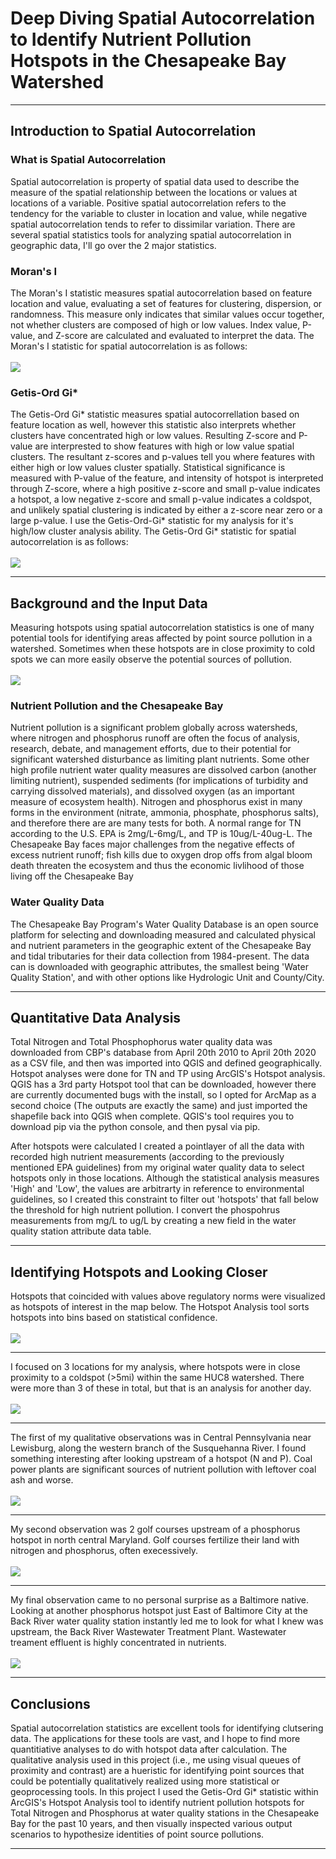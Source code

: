 # Deep Diving Spatial Autocorrelation to Identify Nutrient Pollution Hotspots in the Chesapeake Bay Watershed
---

## Introduction to Spatial Autocorrelation

### What is Spatial Autocorrelation
Spatial autocorrelation is property of spatial data used to describe the measure of the spatial relationship between the locations or values at locations of a variable. Positive spatial autocorrelation refers to the tendency for the variable to cluster in location and value, while negative spatial autocorrelation tends to refer to dissimilar variation. There are several spatial statistics tools for analyzing spatial autocorrelation in geographic data, I'll go over the 2 major statistics. 
### Moran's I
The Moran's I statistic measures spatial autocorrelation based on feature location and value, evaluating a set of features for clustering, dispersion, or randomness. This measure only indicates that similar values occur together, not whether clusters are composed of high or low values. Index value, P-value, and Z-score are calculated and evaluated to interpret the data. The Moran's I statistic for spatial autocorrelation is as follows:
<br><br>
<img src="../project2_486/MoransI.png?raw=true"/>
### Getis-Ord Gi*
The Getis-Ord Gi* statistic measures spatial autocorrellation based on feature location as well, however this statistic also interprets whether clusters have concentrated high or low values. Resulting Z-score and P-value are interprested to show features with high or low value spatial clusters. The resultant z-scores and p-values tell you where features with either high or low values cluster spatially. Statistical significance is measured with P-value of the feature, and intensity of hotspot is interpreted through Z-score, where a high positive z-score and small p-value indicates a hotspot, a low negative z-score and small p-value indicates a coldspot, and unlikely spatial clustering is indicated by either a z-score near zero or a large p-value. I use the Getis-Ord-Gi* statistic for my analysis for it's high/low cluster analysis ability. The Getis-Ord Gi* statistic for spatial autocorrelation is as follows:
<br><br>
<img src="../project2_486/GetisOrdGi.png?raw=true"/>

---

## Background and the Input Data
Measuring hotspots using spatial autocorrelation statistics is one of many potential tools for identifying areas affected by point source pollution in a watershed. Sometimes when these hotspots are in close proximity to cold spots we can more easily observe the potential sources of pollution.
<br><br>
<img src="../project2_486/WaterQualityStations.jpg?raw=true"/>

### Nutrient Pollution and the Chesapeake Bay
Nutrient pollution is a significant problem globally across watersheds, where nitrogen and phosphorus runoff are often the focus of analysis, research, debate, and management efforts, due to their potential for significant watershed disturbance as limiting plant nutrients. Some other high profile nutrient water quality measures are dissolved carbon (another limiting nutrient), suspended sediments (for implications of turbidity and carrying dissolved materials), and dissolved oxygen (as an important measure of ecosystem health). Nitrogen and phosphorus exist in many forms in the environment (nitrate, ammonia, phosphate, phosphorus salts), and therefore there are are many tests for both. A normal range for TN according to the U.S. EPA is 2mg/L-6mg/L, and TP is 10ug/L-40ug-L. The Chesapeake Bay faces major challenges from the negative effects of excess nutrient runoff; fish kills due to oxygen drop offs from algal bloom death threaten the ecosystem and thus the economic livlihood of those living off the Chesapeake Bay
### Water Quality Data
The Chesapeake Bay Program's Water Quality Database is an open source platform for selecting and downloading measured and calculated physical and nutrient parameters in the geographic extent of the Chesapeake Bay and tidal tributaries for their data collection from 1984-present. The data can is downloaded with geographic attributes, the smallest being 'Water Quality Station', and with other options like Hydrologic Unit and County/City. 

---

## Quantitative Data Analysis
Total Nitrogen and Total Phosphophorus water quality data was downloaded from CBP's database from April 20th 2010 to April 20th 2020 as a CSV file, and then was imported into QGIS and defined geographically. Hotspot analyses were done for TN and TP using ArcGIS's Hotspot analysis. QGIS has a 3rd party Hotspot tool that can be downloaded, however there are currently documented bugs with the install, so I opted for ArcMap as a second choice (The outputs are exactly the same) and just imported the shapefile back into QGIS when complete. QGIS's tool requires you to download pip via the python console, and then pysal via pip.

After hotspots were calculated I created a pointlayer of all the data with recorded high nutrient measurements (according to the previously mentioned EPA guidelines) from my original water quality data to select hotspots only in those locations. Although the statistical analysis measures 'High' and 'Low', the values are arbitrarty in reference to environmental guidelines, so I created this constraint to filter out 'hotspots' that fall below the threshold for high nutrient pollution. I convert the phospohrus measurements from mg/L to ug/L by creating a new field in the water quality station attribute data table.

---

## Identifying Hotspots and Looking Closer
Hotspots that coincided with values above regulatory norms were visualized as hotspots of interest in the map below. The Hotspot Analysis tool sorts hotspots into bins based on statistical confidence.
<br><br>
<img src="../project2_486/NutrientHotspots.jpg?raw=true"/>

---

I focused on 3 locations for my analysis, where hotspots were in close proximity to a coldspot (>5mi) within the same HUC8 watershed. There were more than 3 of these in total, but that is an analysis for another day. 
<br><br>
<img src="../project2_486/HotspotCloserLook.jpg?raw=true"/>

---

The first of my qualitative observations was in Central Pennsylvania near Lewisburg, along the western branch of the Susquehanna River. I found something interesting after looking upstream of a hotspot (N and P). Coal power plants are significant sources of nutrient pollution with leftover coal ash and worse.
<br><br>
<img src="../project2_486/MontourPowerPlantHotspot.jpg?raw=true"/>

---

My second observation was 2 golf courses upstream of a phosphorus hotspot in north central Maryland. Golf courses fertilize their land with nitrogen and phosphorus, often execessively. 
<br><br>
<img src="../project2_486/MonocasyRiverHotspot.jpg?raw=true"/>

---

My final observation came to no personal surprise as a Baltimore native. Looking at another phosphorus hotspot just East of Baltimore City at the Back River water quality station instantly led me to look for what I knew was upstream, the Back River Wastewater Treatment Plant. Wastewater treament effluent is highly concentrated in nutrients.
<br><br>
<img src="../project2_486/BackRiverHotspot.jpg?raw=true"/>

---

## Conclusions

Spatial autocorrelation statistics are excellent tools for identifying clutsering data. The applications for these tools are vast, and I hope to find more quantitiative analyses to do with hotspot data after calculation. The qualitative analysis used in this project (i.e., me using visual queues of proximity and contrast) are a hueristic for identifying point sources that could be potentially qualitatively realized using more statistical or geoprocessing tools. In this project I used the Getis-Ord Gi* statistic within ArcGIS's Hotspot Analysis tool to identify nutrient pollution hotspots for Total Nitrogen and Phosphorus at water quality stations in the Chesapeake Bay for the past 10 years, and then visually inspected various output scenarios to hypothesize identities of point source pollutions.

---

